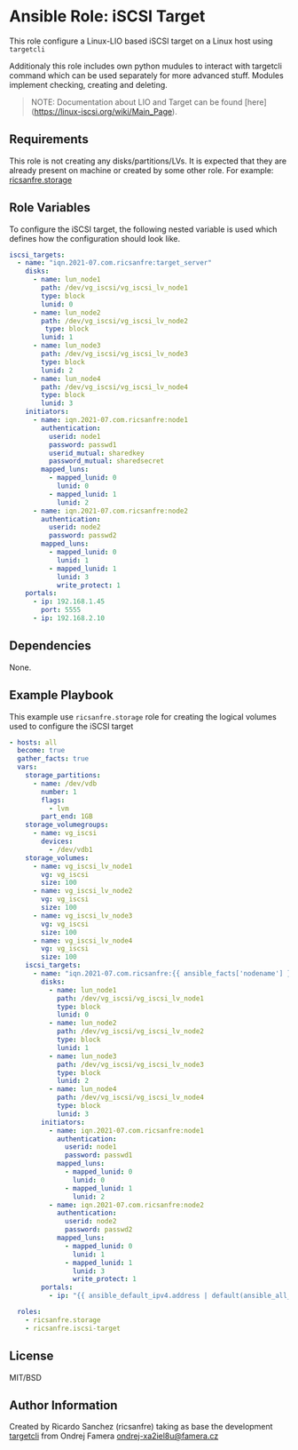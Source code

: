 Ansible Role: iSCSI Target
=========

This role configure a Linux-LIO based iSCSI target on a Linux host using `targetcli`

Additionaly this role includes own python mudules to interact with targetcli command which can be used separately for more advanced stuff. Modules implement checking, creating and deleting.

> NOTE: Documentation about LIO and Target can be found [here] (https://linux-iscsi.org/wiki/Main_Page).

Requirements
------------

This role is not creating any disks/partitions/LVs. It is expected that they are already present on machine or created by some other role. For example: [ricsanfre.storage](https://galaxy.ansible.com/ricsanfre/storage)

Role Variables
--------------


To configure the iSCSI target, the following nested variable is used which defines how the configuration should look like.

```yml
iscsi_targets:
  - name: "iqn.2021-07.com.ricsanfre:target_server"
    disks:
      - name: lun_node1
        path: /dev/vg_iscsi/vg_iscsi_lv_node1
        type: block
        lunid: 0
      - name: lun_node2
        path: /dev/vg_iscsi/vg_iscsi_lv_node2
         type: block
        lunid: 1
      - name: lun_node3
        path: /dev/vg_iscsi/vg_iscsi_lv_node3
        type: block
        lunid: 2
      - name: lun_node4
        path: /dev/vg_iscsi/vg_iscsi_lv_node4
        type: block
        lunid: 3
    initiators:
      - name: iqn.2021-07.com.ricsanfre:node1
        authentication:
          userid: node1
          password: passwd1
          userid_mutual: sharedkey
          password_mutual: sharedsecret
        mapped_luns:
          - mapped_lunid: 0
            lunid: 0
          - mapped_lunid: 1
            lunid: 2
      - name: iqn.2021-07.com.ricsanfre:node2
        authentication:
          userid: node2
          password: passwd2
        mapped_luns:
          - mapped_lunid: 0
            lunid: 1
          - mapped_lunid: 1
            lunid: 3
            write_protect: 1
    portals:
      - ip: 192.168.1.45
        port: 5555
      - ip: 192.168.2.10
```


Dependencies
------------

None.

Example Playbook
----------------

This example use `ricsanfre.storage` role for creating the logical volumes used to configure the iSCSI target

```yml
- hosts: all
  become: true
  gather_facts: true
  vars:
    storage_partitions:
      - name: /dev/vdb
        number: 1
        flags:
          - lvm
        part_end: 1GB
    storage_volumegroups:
      - name: vg_iscsi
        devices:
          - /dev/vdb1
    storage_volumes:
      - name: vg_iscsi_lv_node1
        vg: vg_iscsi
        size: 100
      - name: vg_iscsi_lv_node2
        vg: vg_iscsi
        size: 100
      - name: vg_iscsi_lv_node3
        vg: vg_iscsi
        size: 100
      - name: vg_iscsi_lv_node4
        vg: vg_iscsi
        size: 100
    iscsi_targets:
      - name: "iqn.2021-07.com.ricsanfre:{{ ansible_facts['nodename'] }}"
        disks:
          - name: lun_node1
            path: /dev/vg_iscsi/vg_iscsi_lv_node1
            type: block
            lunid: 0
          - name: lun_node2
            path: /dev/vg_iscsi/vg_iscsi_lv_node2
            type: block
            lunid: 1
          - name: lun_node3
            path: /dev/vg_iscsi/vg_iscsi_lv_node3
            type: block
            lunid: 2
          - name: lun_node4
            path: /dev/vg_iscsi/vg_iscsi_lv_node4
            type: block
            lunid: 3
        initiators:
          - name: iqn.2021-07.com.ricsanfre:node1
            authentication:
              userid: node1
              password: passwd1
            mapped_luns:
              - mapped_lunid: 0
                lunid: 0
              - mapped_lunid: 1
                lunid: 2
          - name: iqn.2021-07.com.ricsanfre:node2
            authentication:
              userid: node2
              password: passwd2
            mapped_luns:
              - mapped_lunid: 0
                lunid: 1
              - mapped_lunid: 1
                lunid: 3
                write_protect: 1
        portals:
          - ip: "{{ ansible_default_ipv4.address | default(ansible_all_ipv4_addresses[0]) }}"

  roles:
    - ricsanfre.storage
    - ricsanfre.iscsi-target
```

License
-------

MIT/BSD

Author Information
------------------

Created by Ricardo Sanchez (ricsanfre) taking as base the development [targetcli](https://github.com/OndrejHome/ansible.targetcli) from Ondrej Famera <ondrej-xa2iel8u@famera.cz> 
